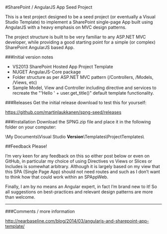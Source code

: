 #SharePoint / AngularJS App Seed Project

This is a test project designed to be a seed project (or eventually a Visual Studio Template) to implement a SharePoint single-page App built using AngularJS with a heavy emphasis on MVC design patterns.

The project structure is built to be very familiar to any ASP.NET MVC developer, while providing a good starting point for a simple (or complex) SharePoint AngularJS based App.


###Initial version notes
- VS2013 SharePoint Hosted App Project Template
- NUGET AngularJS-Core package
- Folder structure as per ASP.NET MVC pattern (/Controllers, /Models, /Views, etc)
- Sample Model, View and Controller including directive and services to recreate the "'Hello ' + user.get_title()" default template functionality.



###Releases
Get the initial release download to test this for yourself:

https://github.com/martinlaukkanen/spng-seed/releases



###Installation
Download the SPNG.zip file and place it in the following folder on your computer:

\My Documents\Visual Studio **Version**\Templates\ProjectTemplates\


##Feedback Please!

I’m very keen for any feedback on this so either post below or even on GitHub, in particular my choice of using Directives vs Views or Slices or Includes is somewhat arbitrary. Although it is largely based on my view that this SPA (Single Page App) should not need routes and such as I don’t want to think how that could work within an SPAppWeb.

Finally, I am by no means an Angular expert, in fact I’m brand new to it! So all suggestions on best-practices and relevant design patterns are more than welcome.

---

###Comments / more information

http://nearbaseline.com/blog/2014/03/angularjs-and-sharepoint-app-template/
